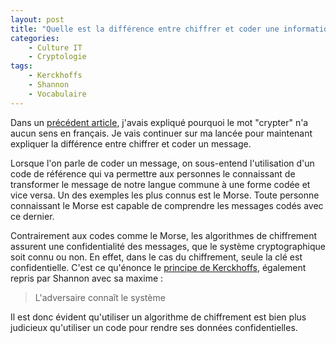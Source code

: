 ```yaml
---
layout: post
title: "Quelle est la différence entre chiffrer et coder une information ?"
categories:
    - Culture IT
    - Cryptologie
tags:
    - Kerckhoffs
    - Shannon
    - Vocabulaire
---
```

Dans un [précédent article][crypter_nexiste_pas], j'avais expliqué pourquoi le mot "crypter" n'a aucun sens en français. Je vais continuer sur ma lancée pour maintenant expliquer la différence entre chiffrer et coder un message.

Lorsque l'on parle de coder un message, on sous-entend l'utilisation d'un code de référence qui va permettre aux personnes le connaissant de transformer le message de notre langue commune à une forme codée et vice versa. Un des exemples les plus connus est le Morse. Toute personne connaissant le Morse est capable de comprendre les messages codés avec ce dernier.

Contrairement aux codes comme le Morse, les algorithmes de chiffrement assurent une confidentialité des messages, que le système cryptographique soit connu ou non. En effet, dans le cas du chiffrement, seule la clé est confidentielle. C'est ce qu'énonce le [principe de Kerckhoffs][principe_kerckhoffs], également repris par Shannon avec sa maxime :

> L'adversaire connaît le système

Il est donc évident qu'utiliser un algorithme de chiffrement est bien plus judicieux qu'utiliser un code pour rendre ses données confidentielles.

[crypter_nexiste_pas]: /2012/12/04/le-mot-crypter-nexiste-pas/ "Le mot crypter n’existe pas !"
[principe_kerckhoffs]: https://fr.wikipedia.org/wiki/Principe_de_Kerckhoffs "Principe de Kerckhoffs"
